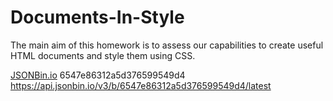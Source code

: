 # Documents-In-Style
The main aim of this homework is to assess our capabilities to create useful HTML documents and style them using CSS.

[JSONBin.io](https://jsonbin.io/)
6547e86312a5d376599549d4
https://api.jsonbin.io/v3/b/6547e86312a5d376599549d4/latest
